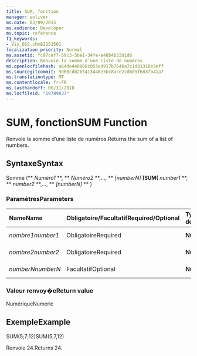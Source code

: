 ```yaml
---
title: SUM, fonction
manager: soliver
ms.date: 03/09/2015
ms.audience: Developer
ms.topic: reference
f1_keywords:
- Vis_DSS.chm82251501
localization_priority: Normal
ms.assetid: fc97cef7-59c3-5be1-34fe-a40b4b33d1d6
description: Renvoie la somme d’une liste de numéros.
ms.openlocfilehash: a64de440868c055ed917b7646a7c1d81318e3eff
ms.sourcegitcommit: 9d60cd82b5413446e5bc8ace2cd689f683fb41a7
ms.translationtype: MT
ms.contentlocale: fr-FR
ms.lasthandoff: 06/11/2018
ms.locfileid: "19789837"
---
```

# <a name="sum-function"></a><span data-ttu-id="e9ed5-103">SUM, fonction</span><span class="sxs-lookup"><span data-stu-id="e9ed5-103">SUM Function</span></span>

<span data-ttu-id="e9ed5-104">Renvoie la somme d’une liste de numéros.</span><span class="sxs-lookup"><span data-stu-id="e9ed5-104">Returns the sum of a list of numbers.</span></span>
  
## <a name="syntax"></a><span data-ttu-id="e9ed5-105">Syntaxe</span><span class="sxs-lookup"><span data-stu-id="e9ed5-105">Syntax</span></span>

<span data-ttu-id="e9ed5-106">Somme (** *Numéro1* **, ** *Numéro2* **,..., ** *[numberN]* **)</span><span class="sxs-lookup"><span data-stu-id="e9ed5-106">SUM(** *number1* **, ** *number2* **,..., ** *[numberN]* ** )</span></span> 
  
### <a name="parameters"></a><span data-ttu-id="e9ed5-107">Paramètres</span><span class="sxs-lookup"><span data-stu-id="e9ed5-107">Parameters</span></span>

|<span data-ttu-id="e9ed5-108">**Name**</span><span class="sxs-lookup"><span data-stu-id="e9ed5-108">**Name**</span></span>|<span data-ttu-id="e9ed5-109">**Obligatoire/Facultatif**</span><span class="sxs-lookup"><span data-stu-id="e9ed5-109">**Required/Optional**</span></span>|<span data-ttu-id="e9ed5-110">**Type de données**</span><span class="sxs-lookup"><span data-stu-id="e9ed5-110">**Data Type**</span></span>|<span data-ttu-id="e9ed5-111">**Description**</span><span class="sxs-lookup"><span data-stu-id="e9ed5-111">**Description**</span></span>|
|:-----|:-----|:-----|:-----|
| <span data-ttu-id="e9ed5-112">_nombre1_</span><span class="sxs-lookup"><span data-stu-id="e9ed5-112">_number1_</span></span> <br/> |<span data-ttu-id="e9ed5-113">Obligatoire</span><span class="sxs-lookup"><span data-stu-id="e9ed5-113">Required</span></span>  <br/> |<span data-ttu-id="e9ed5-114">**Numérique**</span><span class="sxs-lookup"><span data-stu-id="e9ed5-114">**Numeric**</span></span> <br/> |<span data-ttu-id="e9ed5-115">Premier nombre</span><span class="sxs-lookup"><span data-stu-id="e9ed5-115">The first number.</span></span>  <br/> |
| <span data-ttu-id="e9ed5-116">_nombre2_</span><span class="sxs-lookup"><span data-stu-id="e9ed5-116">_number2_</span></span> <br/> |<span data-ttu-id="e9ed5-117">Obligatoire</span><span class="sxs-lookup"><span data-stu-id="e9ed5-117">Required</span></span>  <br/> |<span data-ttu-id="e9ed5-118">**Numérique**</span><span class="sxs-lookup"><span data-stu-id="e9ed5-118">**Numeric**</span></span> <br/> |<span data-ttu-id="e9ed5-119">Deuxième nombre</span><span class="sxs-lookup"><span data-stu-id="e9ed5-119">The second number.</span></span>  <br/> |
| <span data-ttu-id="e9ed5-120">_numberN_</span><span class="sxs-lookup"><span data-stu-id="e9ed5-120">_numberN_</span></span> <br/> |<span data-ttu-id="e9ed5-121">Facultatif</span><span class="sxs-lookup"><span data-stu-id="e9ed5-121">Optional</span></span>  <br/> |<span data-ttu-id="e9ed5-122">**Numérique**</span><span class="sxs-lookup"><span data-stu-id="e9ed5-122">**Numeric**</span></span> <br/> |<span data-ttu-id="e9ed5-123">Nième nombre</span><span class="sxs-lookup"><span data-stu-id="e9ed5-123">The nth number.</span></span>  <br/> |
   
### <a name="return-value"></a><span data-ttu-id="e9ed5-124">Valeur renvoy�e</span><span class="sxs-lookup"><span data-stu-id="e9ed5-124">Return value</span></span>

<span data-ttu-id="e9ed5-125">Numérique</span><span class="sxs-lookup"><span data-stu-id="e9ed5-125">Numeric</span></span>
  
## <a name="example"></a><span data-ttu-id="e9ed5-126">Exemple</span><span class="sxs-lookup"><span data-stu-id="e9ed5-126">Example</span></span>

<span data-ttu-id="e9ed5-127">SUM(5;7;12)</span><span class="sxs-lookup"><span data-stu-id="e9ed5-127">SUM(5,7,12)</span></span>
  
<span data-ttu-id="e9ed5-128">Renvoie 24.</span><span class="sxs-lookup"><span data-stu-id="e9ed5-128">Returns 24.</span></span>
  

